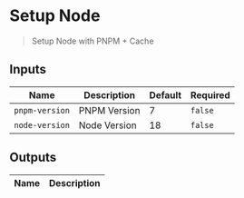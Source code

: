 
# Setup Node
> Setup Node with PNPM + Cache


## Inputs
| Name | Description | Default | Required | 
| ---- | ----------- | ------- | -------- |
| `pnpm-version` | PNPM Version | 7 | `false` |
| `node-version` | Node Version | 18 | `false` |



## Outputs 
| Name | Description |
| ---- | ----------- |

        